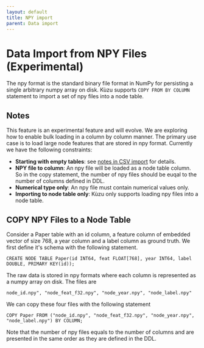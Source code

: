 ```yaml
---
layout: default
title: NPY import
parent: Data import
---
```


# Data Import from NPY Files (**Experimental**)
The npy format is the standard binary file format in NumPy for persisting a single arbitrary numpy array on disk. Kùzu supports `COPY FROM BY COLUMN` statement to import a set of npy files into a node table.

## Notes
This feature is an experimental feature and will evolve. We are exploring how to enable bulk loading in a column by column manner. The primary use case is to load large node features that are stored in npy format. Currently we have the following constraints:
- **Starting with empty tables**: see [notes in CSV import](csv-import.md#several-notes) for details.
- **NPY file to column**: An npy file will be loaded as a node table column. So in the copy statement, the number of npy files should be euqal to the number of columns defined in DDL.
- **Numerical type only**: An npy file must contain numerical values only.
- **Importing to node table only**: Kùzu only supports loading npy files into a node table.

## COPY NPY Files to a Node Table
Consider a Paper table with an id column, a feature column of embedded vector of size 768, a year column and a label column as ground truth. We first define it's schema with the following statement.
```
CREATE NODE TABLE Paper(id INT64, feat FLOAT[768], year INT64, label DOUBLE, PRIMARY KEY(id));
```
The raw data is stored in npy formats where each column is represented as a numpy array on disk. The files are
```
node_id.npy", "node_feat_f32.npy", "node_year.npy", "node_label.npy"
```
We can copy these four files with the following statement
```
COPY Paper FROM ("node_id.npy", "node_feat_f32.npy", "node_year.npy", "node_label.npy") BY COLUMN;
```

Note that the number of npy files equals to the number of columns and are presented in the same order as they are defined in the DDL.